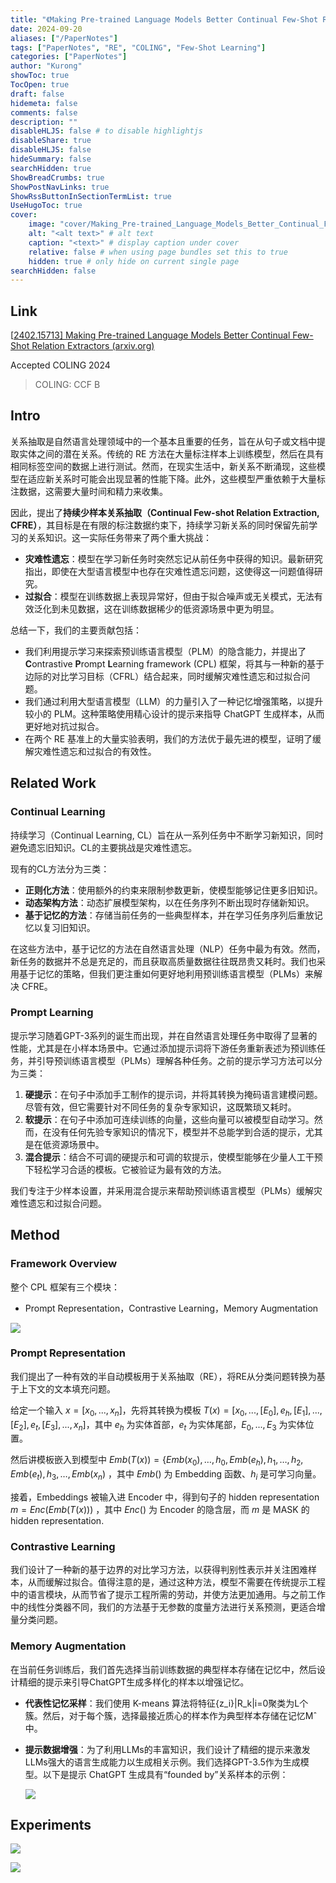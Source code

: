 ```yaml
---
title: "《Making Pre-trained Language Models Better Continual Few-Shot Relation Extractors》笔记"
date: 2024-09-20
aliases: ["/PaperNotes"]
tags: ["PaperNotes", "RE", "COLING", "Few-Shot Learning"]
categories: ["PaperNotes"]
author: "Kurong"
showToc: true
TocOpen: true
draft: false
hidemeta: false
comments: false
description: ""
disableHLJS: false # to disable highlightjs
disableShare: true
disableHLJS: false
hideSummary: false
searchHidden: true
ShowBreadCrumbs: true
ShowPostNavLinks: true
ShowRssButtonInSectionTermList: true
UseHugoToc: true
cover:
    image: "cover/Making_Pre-trained_Language_Models_Better_Continual_Few-Shot_Relation_Extractors.png" # image path/url
    alt: "<alt text>" # alt text
    caption: "<text>" # display caption under cover
    relative: false # when using page bundles set this to true
    hidden: true # only hide on current single page
searchHidden: false
---
```


## Link

[[2402.15713\] Making Pre-trained Language Models Better Continual Few-Shot Relation Extractors (arxiv.org)](https://arxiv.org/abs/2402.15713)

Accepted COLING 2024

> COLING: CCF B



##  Intro

关系抽取是自然语言处理领域中的一个基本且重要的任务，旨在从句子或文档中提取实体之间的潜在关系。传统的 RE 方法在大量标注样本上训练模型，然后在具有相同标签空间的数据上进行测试。然而，在现实生活中，新关系不断涌现，这些模型在适应新关系时可能会出现显著的性能下降。此外，这些模型严重依赖于大量标注数据，这需要大量时间和精力来收集。

因此，提出了**持续少样本关系抽取（Continual Few-shot Relation Extraction, CFRE）**，其目标是在有限的标注数据约束下，持续学习新关系的同时保留先前学习的关系知识。这一实际任务带来了两个重大挑战：

- **灾难性遗忘**：模型在学习新任务时突然忘记从前任务中获得的知识。最新研究指出，即使在大型语言模型中也存在灾难性遗忘问题，这使得这一问题值得研究。
- **过拟合**：模型在训练数据上表现异常好，但由于拟合噪声或无关模式，无法有效泛化到未见数据，这在训练数据稀少的低资源场景中更为明显。

总结一下，我们的主要贡献包括：

- 我们利用提示学习来探索预训练语言模型（PLM）的隐含能力，并提出了 **C**ontrastive **P**rompt **L**earning framework (CPL) 框架，将其与一种新的基于边际的对比学习目标（CFRL）结合起来，同时缓解灾难性遗忘和过拟合问题。
- 我们通过利用大型语言模型（LLM）的力量引入了一种记忆增强策略，以提升较小的 PLM。这种策略使用精心设计的提示来指导 ChatGPT 生成样本，从而更好地对抗过拟合。
- 在两个 RE 基准上的大量实验表明，我们的方法优于最先进的模型，证明了缓解灾难性遗忘和过拟合的有效性。



## Related Work

### Continual Learning

持续学习（Continual Learning, CL）旨在从一系列任务中不断学习新知识，同时避免遗忘旧知识。CL的主要挑战是灾难性遗忘。

现有的CL方法分为三类：

- **正则化方法**：使用额外的约束来限制参数更新，使模型能够记住更多旧知识。
- **动态架构方法**：动态扩展模型架构，以在任务序列不断出现时存储新知识。
- **基于记忆的方法**：存储当前任务的一些典型样本，并在学习任务序列后重放记忆以复习旧知识。

在这些方法中，基于记忆的方法在自然语言处理（NLP）任务中最为有效。然而，新任务的数据并不总是充足的，而且获取高质量数据往往既昂贵又耗时。我们也采用基于记忆的策略，但我们更注重如何更好地利用预训练语言模型（PLMs）来解决 CFRE。

### Prompt Learning

提示学习随着GPT-3系列的诞生而出现，并在自然语言处理任务中取得了显著的性能，尤其是在小样本场景中。它通过添加提示词将下游任务重新表述为预训练任务，并引导预训练语言模型（PLMs）理解各种任务。之前的提示学习方法可以分为三类：

1. **硬提示**：在句子中添加手工制作的提示词，并将其转换为掩码语言建模问题。尽管有效，但它需要针对不同任务的复杂专家知识，这既繁琐又耗时。
2. **软提示**：在句子中添加可连续训练的向量，这些向量可以被模型自动学习。然而，在没有任何先验专家知识的情况下，模型并不总能学到合适的提示，尤其是在低资源场景中。
3. **混合提示**：结合不可调的硬提示和可调的软提示，使模型能够在少量人工干预下轻松学习合适的模板。它被验证为最有效的方法。

我们专注于少样本设置，并采用混合提示来帮助预训练语言模型（PLMs）缓解灾难性遗忘和过拟合问题。



## Method

### Framework Overview

整个 CPL 框架有三个模块：

- Prompt Representation，Contrastive Learning，Memory Augmentation

![](/img/PaperNotes/Making_Pre-trained_Language_Models_Better_Continual_Few-Shot_Relation_Extractors/img1.png)

### Prompt Representation

我们提出了一种有效的半自动模板用于关系抽取（RE），将RE从分类问题转换为基于上下文的文本填充问题。

给定一个输入 $x = [x_0,...,x_n]$，先将其转换为模板 $T(x)=[x_0,...,[E_0], e_h,[E_1], ..., [E_2],e_t,[E_3],...,x_n]$，其中 $e_h$ 为实体首部，$e_t$ 为实体尾部，$E_0,...,E_3$ 为实体位置。

然后讲模板嵌入到模型中 $Emb(T(x)) = \{Emb(x_0), \ldots, h_0, Emb(e_h), h_1, \ldots, h_2, Emb(e_t), h_3, \ldots, Emb(x_n)$ ，其中 $Emb()$ 为 Embedding 函数、$h_i$ 是可学习向量。

接着，Embeddings 被输入进 Encoder 中，得到句子的 hidden representation $m=Enc(Emb(T(x)))$ ，其中 $Enc()$ 为 Encoder 的隐含层，而 $m$ 是 MASK 的 hidden representation.

### Contrastive Learning

我们设计了一种新的基于边界的对比学习方法，以获得判别性表示并关注困难样本，从而缓解过拟合。值得注意的是，通过这种方法，模型不需要在传统提示工程中的语言模块，从而节省了提示工程所需的劳动，并使方法更加通用。与之前工作中的线性分类器不同，我们的方法基于无参数的度量方法进行关系预测，更适合增量分类问题。

### Memory Augmentation

在当前任务训练后，我们首先选择当前训练数据的典型样本存储在记忆中，然后设计精细的提示来引导ChatGPT生成多样化的样本以增强记忆。

- **代表性记忆采样**：我们使用 K-means 算法将特征{z_i}|R_k|i=0聚类为L个簇。然后，对于每个簇，选择最接近质心的样本作为典型样本存储在记忆Mˆ中。

- **提示数据增强**：为了利用LLMs的丰富知识，我们设计了精细的提示来激发LLMs强大的语言生成能力以生成相关示例。我们选择GPT-3.5作为生成模型。以下是提示 ChatGPT 生成具有“founded by”关系样本的示例：

  ![](/img/PaperNotes/Making_Pre-trained_Language_Models_Better_Continual_Few-Shot_Relation_Extractors/img2.png)



## Experiments

![](/img/PaperNotes/Making_Pre-trained_Language_Models_Better_Continual_Few-Shot_Relation_Extractors/img3.png)

![](/img/PaperNotes/Making_Pre-trained_Language_Models_Better_Continual_Few-Shot_Relation_Extractors/img4.png)
